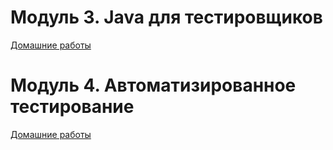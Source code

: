 # Модуль 3. Java  для тестировщиков

[Домашние работы](Java_for_QA.md)

# Модуль 4. Автоматизированное тестирование

[Домашние работы](AUTOMATED.md)

